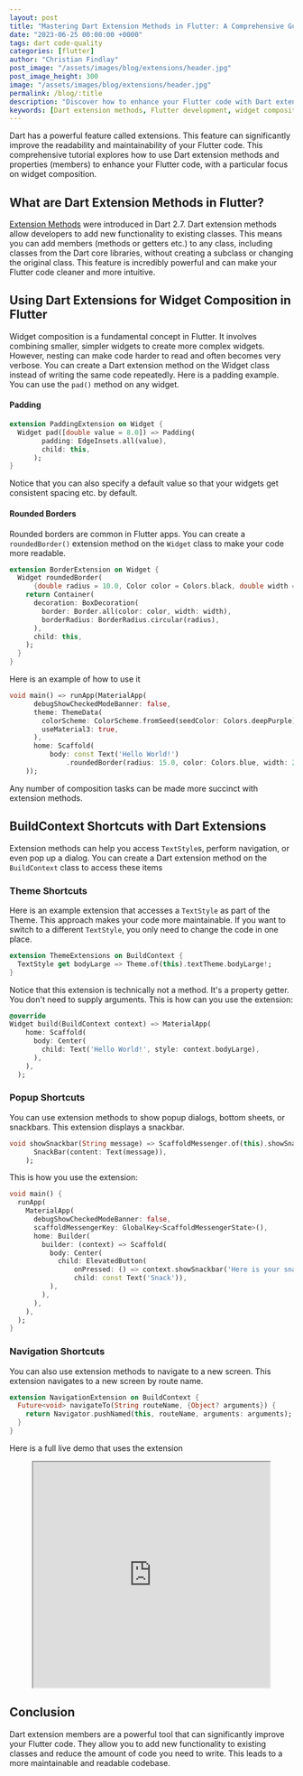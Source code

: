 ```yaml
---
layout: post
title: "Mastering Dart Extension Methods in Flutter: A Comprehensive Guide"
date: "2023-06-25 00:00:00 +0000"
tags: dart code-quality
categories: [flutter]
author: "Christian Findlay"
post_image: "/assets/images/blog/extensions/header.jpg"
post_image_height: 300
image: "/assets/images/blog/extensions/header.jpg"
permalink: /blog/:title
description: "Discover how to enhance your Flutter code with Dart extension methods in this comprehensive tutorial. Learn about the power of Dart 2.7 extension methods, how to use Dart extensions for widget composition, and how to create BuildContext shortcuts with Dart extensions. This guide will help you write cleaner, more maintainable Flutter code."
keywords: [Dart extension methods, Flutter development, widget composition, BuildContext shortcuts, Dart 2.7 features, Flutter code optimization, Dart extensions for Flutter, custom Flutter widgets, Flutter theming, Flutter navigation, Dart programming, Flutter UI development, code readability, Flutter best practices, Dart language features, Flutter widget extensions, BuildContext extensions, Flutter snackbar, Flutter dialogs, Flutter routing]
---
```


Dart has a powerful feature called extensions. This feature can significantly improve the readability and maintainability of your Flutter code. This comprehensive tutorial explores how to use Dart extension methods and properties (members) to enhance your Flutter code, with a particular focus on widget composition.

## What are Dart Extension Methods in Flutter?

[Extension Methods](https://dart.dev/language/extension-methods) were introduced in Dart 2.7. Dart extension methods allow developers to add new functionality to existing classes. This means you can add members (methods or getters etc.) to any class, including classes from the Dart core libraries, without creating a subclass or changing the original class. This feature is incredibly powerful and can make your Flutter code cleaner and more intuitive.

## Using Dart Extensions for Widget Composition in Flutter

Widget composition is a fundamental concept in Flutter. It involves combining smaller, simpler widgets to create more complex widgets. However, nesting can make code harder to read and often becomes very verbose. You can create a Dart extension method on the Widget class instead of writing the same code repeatedly. Here is a padding example. You can use the `pad()` method on any widget.

#### Padding

```dart
extension PaddingExtension on Widget {
  Widget pad([double value = 8.0]) => Padding(
        padding: EdgeInsets.all(value),
        child: this,
      );
}
```

Notice that you can also specify a default value so that your widgets get consistent spacing etc. by default.

#### Rounded Borders

Rounded borders are common in Flutter apps. You can create a `roundedBorder()` extension method on the `Widget` class to make your code more readable.

```dart
extension BorderExtension on Widget {
  Widget roundedBorder(
      {double radius = 10.0, Color color = Colors.black, double width = 1.0}) {
    return Container(
      decoration: BoxDecoration(
        border: Border.all(color: color, width: width),
        borderRadius: BorderRadius.circular(radius),
      ),
      child: this,
    );
  }
}
```

Here is an example of how to use it

```dart
void main() => runApp(MaterialApp(
      debugShowCheckedModeBanner: false,
      theme: ThemeData(
        colorScheme: ColorScheme.fromSeed(seedColor: Colors.deepPurple),
        useMaterial3: true,
      ),
      home: Scaffold(
          body: const Text('Hello World!')
              .roundedBorder(radius: 15.0, color: Colors.blue, width: 2.0)),
    ));
```

Any number of composition tasks can be made more succinct with extension methods.

## BuildContext Shortcuts with Dart Extensions

Extension methods can help you access `TextStyle`s, perform navigation, or even pop up a dialog. You can create a Dart extension method on the `BuildContext` class to access these items

### Theme Shortcuts
Here is an example extension that accesses a `TextStyle` as part of the Theme. This approach makes your code more maintainable. If you want to switch to a different `TextStyle`, you only need to change the code in one place.


```dart
extension ThemeExtensions on BuildContext {
  TextStyle get bodyLarge => Theme.of(this).textTheme.bodyLarge!;
}
```

Notice that this extension is technically not a method. It's a property getter. You don't need to supply arguments. This is how can you use the extension:

```dart
@override
Widget build(BuildContext context) => MaterialApp(
    home: Scaffold(
      body: Center(
        child: Text('Hello World!', style: context.bodyLarge),
      ),
    ),
  );
```

### Popup Shortcuts

You can use extension methods to show popup dialogs, bottom sheets, or snackbars. This extension displays a snackbar.

```dart
void showSnackbar(String message) => ScaffoldMessenger.of(this).showSnackBar(
      SnackBar(content: Text(message)),
    );
```

This is how you use the extension:

```dart
void main() {
  runApp(
    MaterialApp(
      debugShowCheckedModeBanner: false,
      scaffoldMessengerKey: GlobalKey<ScaffoldMessengerState>(),
      home: Builder(
        builder: (context) => Scaffold(
          body: Center(
            child: ElevatedButton(
                onPressed: () => context.showSnackbar('Here is your snack!'),
                child: const Text('Snack')),
          ),
        ),
      ),
    ),
  );
}
```

### Navigation Shortcuts

You can also use extension methods to navigate to a new screen. This extension navigates to a new screen by route name.

```dart
extension NavigationExtension on BuildContext {
  Future<void> navigateTo(String routeName, {Object? arguments}) {
    return Navigator.pushNamed(this, routeName, arguments: arguments);
  }
}
```

Here is a full live demo that uses the extension

<figure>
  <iframe style="width:99%;height:400px;" src="https://dartpad.dev/embed-flutter.html?id=c2250d935f351f455d8842d0f704d4fe"></iframe>
</figure>

## Conclusion
Dart extension members are a powerful tool that can significantly improve your Flutter code. They allow you to add new functionality to existing classes and reduce the amount of code you need to write. This leads to a more maintainable and readable codebase.
